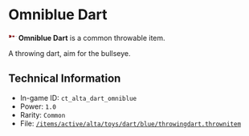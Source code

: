 # Omniblue Dart

<img src="https://raw.githubusercontent.com/Ceterai/Enternia/main/items/active/alta/toys/dart/blue/throwingdart.png" alt="Omniblue Dart icon" loading="lazy" height="16px" width="auto" /> **Omniblue Dart** is a common throwable item.

A throwing dart, aim for the bullseye.

## Technical Information

- In-game ID: `ct_alta_dart_omniblue`
- Power: `1.0`
- Rarity: `Common`
- File: [`/items/active/alta/toys/dart/blue/throwingdart.thrownitem`](https://github.com/Ceterai/Enternia/blob/main/items/active/alta/toys/dart/blue/throwingdart.thrownitem)
